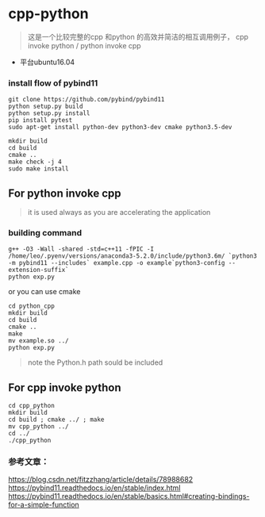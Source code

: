 # cpp-python
> 这是一个比较完整的cpp 和python 的高效并简洁的相互调用例子，
cpp invoke python / python invoke cpp


* 平台ubuntu16.04


### install flow of pybind11
```
git clone https://github.com/pybind/pybind11
python setup.py build
python setup.py install 
pip install pytest
sudo apt-get install python-dev python3-dev cmake python3.5-dev
```

```angularjs
mkdir build
cd build
cmake ..
make check -j 4
sudo make install
```
## For python invoke cpp 
> it is used always as you are accelerating the application
### building command
```angularjs
g++ -O3 -Wall -shared -std=c++11 -fPIC -I /home/leo/.pyenv/versions/anaconda3-5.2.0/include/python3.6m/ `python3 -m pybind11 --includes` example.cpp -o example`python3-config --extension-suffix`
python exp.py
```
or you can use cmake
```angularjs
cd python_cpp
mkdir build
cd build
cmake ..
make
mv example.so ../
python exp.py
```
> note the Python.h path sould be included


## For cpp invoke python
```angularjs
cd cpp_python
mkdir build
cd build ; cmake ../ ; make
mv cpp_python ../ 
cd ../
./cpp_python
``` 

### 参考文章：
https://blog.csdn.net/fitzzhang/article/details/78988682
https://pybind11.readthedocs.io/en/stable/index.html
https://pybind11.readthedocs.io/en/stable/basics.html#creating-bindings-for-a-simple-function